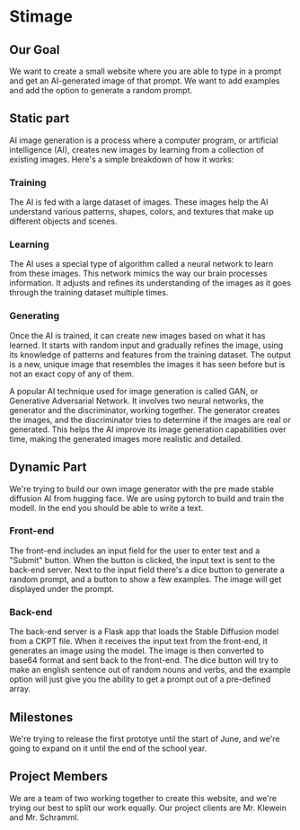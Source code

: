 # Stimage

## Our Goal
We want to create a small website where you are able to type in a prompt and get an AI-generated image of that prompt. We want to add examples and add the option to generate a random prompt. 

## Static part
AI image generation is a process where a computer program, or artificial intelligence (AI), creates new images by learning from a collection of existing images. Here's a simple breakdown of how it works:

### Training
The AI is fed with a large dataset of images. These images help the AI understand various patterns, shapes, colors, and textures that make up different objects and scenes.

### Learning
The AI uses a special type of algorithm called a neural network to learn from these images. This network mimics the way our brain processes information. It adjusts and refines its understanding of the images as it goes through the training dataset multiple times.

### Generating
Once the AI is trained, it can create new images based on what it has learned. It starts with random input and gradually refines the image, using its knowledge of patterns and features from the training dataset. The output is a new, unique image that resembles the images it has seen before but is not an exact copy of any of them.

A popular AI technique used for image generation is called GAN, or Generative Adversarial Network. It involves two neural networks, the generator and the discriminator, working together. The generator creates the images, and the discriminator tries to determine if the images are real or generated. This helps the AI improve its image generation capabilities over time, making the generated images more realistic and detailed.

## Dynamic Part
We're trying to build our own image generator with the pre made stable diffusion AI from hugging face. We are using pytorch to build and train the modell. In the end you should be able to write a text.
### Front-end
The front-end includes an input field for the user to enter text and a "Submit" button. When the button is clicked, the input text is sent to the back-end server. Next to the input field there's a dice button to generate a random prompt, and a button to show a few examples. The image will get displayed under the prompt.
### Back-end
The back-end server is a Flask app that loads the Stable Diffusion model from a CKPT file. When it receives the input text from the front-end, it generates an image using the model. The image is then converted to base64 format and sent back to the front-end. The dice button will try to make an english sentence out of random nouns and verbs, and the example option will just give you the ability to get a prompt out of a pre-defined array. 

## Milestones
We're trying to release the first prototye until the start of June, and we're going to expand on it until the end of the school year.

## Project Members
We are a team of two working together to create this website, and we're trying our best to split our work equally. Our project clients are Mr. Klewein and Mr. Schramml. 
